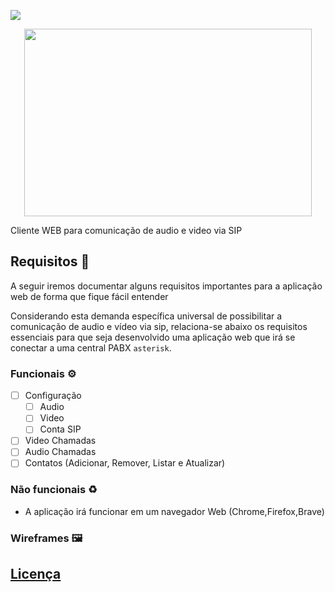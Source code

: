![](https://img.shields.io/badge/Status-InDevelopment-gree)


<p align="center" style="display: flex; flex-direction: row; align-content: center; justify-content: center; ">
<img width="460" height="300"  src="https://raw.githubusercontent.com/jadson179/webrtc-phone/main/images/logo@335x58.svg">
</p>

Cliente WEB para comunicação de audio e video via SIP

## Requisitos 📜

A seguir iremos documentar alguns requisitos importantes para a aplicação web de forma que fique fácil entender

Considerando esta demanda específica universal de possibilitar a comunicação de audio e vídeo via sip, relaciona-se abaixo os requisitos essenciais para que seja desenvolvido uma aplicação web que irá se conectar a uma central PABX `asterisk`.

### Funcionais ⚙️

- [ ] Configuração
  - [ ] Audio
  - [ ] Video
  - [ ] Conta SIP
- [ ] Video Chamadas
- [ ] Audio Chamadas
- [ ] Contatos (Adicionar, Remover, Listar e Atualizar)

### Não funcionais ♻️

- A aplicação irá funcionar em um navegador Web (Chrome,Firefox,Brave)

### Wireframes 🖼

## [Licença](LICENSE)